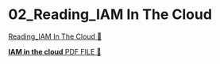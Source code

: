 # 02_Reading_IAM In The Cloud

[Reading_IAM In The Cloud &#128279;](https://www.coursera.org/learn/introduction-to-security-principles-in-cloud-computing/supplement/jmHCd/iam-in-the-cloud)

[**IAM in the cloud** PDF FILE &#128279;](https://1drv.ms/b/c/526c45566c8c239a/EZke8gEntelNtxa0wNOlKDkBX2Ky9_j59bn1jQUOhCGXvw?e=exx8dz)
